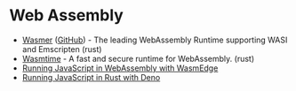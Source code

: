 # Web Assembly

- [Wasmer](https://wasmer.io/) ([GitHub](https://github.com/wasmerio/wasmer)) - The leading WebAssembly Runtime supporting WASI and Emscripten (rust)
- [Wasmtime](https://github.com/bytecodealliance/wasmtime) - A fast and secure runtime for WebAssembly. (rust)
- [Running JavaScript in WebAssembly with WasmEdge](https://www.secondstate.io/articles/run-javascript-in-webassembly-with-wasmedge/)
- [Running JavaScript in Rust with Deno](https://austinpoor.com/blog/js-in-rs)
